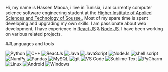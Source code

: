 
Hi, my name is Hassen Maoua, i live in Tunisia, i am currently computer science software engineering student at the [Higher Institute of Applied Sciences and Technology of Sousse.](https://issatso.rnu.tn/), Most of my spare time is spent developing and upgrading my own skills. I am passionate about web development, I have experience in [React JS](https://reactjs.org/) & [Node JS](https://nodejs.org/en/). I have been working on various related projects.

##Languages and tools

<img alt="Python" src="https://img.shields.io/badge/-Python-ffbc03?&logo=Python&style=for-the-badge" /> <img alt="C++" src="https://img.shields.io/badge/-C++-00599C?&logo=c%2b%2b&style=for-the-badge" /> <img alt="ReactJs" src="https://img.shields.io/badge/react-%2320232a.svg?style=for-the-badge&logo=react&logoColor=%2361DAFB"> <img alt="Java" src="https://img.shields.io/badge/java-%23ED8B00.svg?style=for-the-badge&logo=java&logoColor=white"> <img alt="JavaScript" src="https://img.shields.io/badge/javascript-%23323330.svg?style=for-the-badge&logo=javascript&logoColor=%23F7DF1E"> <img alt="NodeJs" src="https://img.shields.io/badge/node.js-6DA55F?style=for-the-badge&logo=node.js&logoColor=white"> <img alt="shell script" src="https://img.shields.io/badge/shell_script-%23121011.svg?style=for-the-badge&logo=gnu-bash&logoColor=white"> <img alt="NumPy" src="https://img.shields.io/badge/numpy-%23013243.svg?&style=for-the-badge&logo=numpy&logoColor=white"> <img alt="Pandas" src="https://img.shields.io/badge/pandas-%23150458.svg?style=for-the-badge&logo=pandas&logoColor=white"> <img alt="MySQL" src="https://img.shields.io/badge/MySQL-005C84?style=for-the-badge&logo=mysql&logoColor=white"> <img alt="git" src="https://img.shields.io/badge/-Git-F05032?&style=for-the-badge&logo=git&logoColor=white" /> <img alt="VS Code" src="https://img.shields.io/static/v1?style=for-the-badge&message=VS+Code&color=007ACC&logo=Visual+Studio+Code&logoColor=FFFFFF&label="> <img alt="Sublime Text" src="https://img.shields.io/static/v1?style=for-the-badge&message=Sublime+Text&color=222222&logo=Sublime+Text&logoColor=FF9800&label="> <img alt="PyCharm" src="https://img.shields.io/static/v1?style=for-the-badge&message=PyCharm&color=000000&logo=PyCharm&logoColor=FFFFFF&label="> <img alt="Linux" src="https://img.shields.io/badge/Linux-FCC624?style=for-the-badge&logo=linux&logoColor=black"> <img alt="Android" src="https://img.shields.io/badge/Android-3DDC84?style=for-the-badge&logo=android&logoColor=white"> <img alt="Windows" src="https://img.shields.io/badge/Windows-0078D6?style=for-the-badge&logo=windows&logoColor=white">
